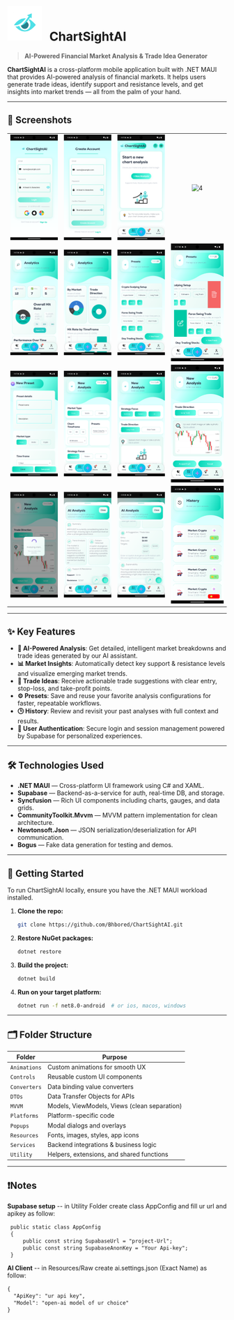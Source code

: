 
# <img src="https://github.com/Bhbored/ChartSightAI/blob/master/ChartSightAI/ScreenShots/logo.png" width="80" height="80" style="vertical-align:end; margin-right:10px;"> ChartSightAI
> **AI-Powered Financial Market Analysis & Trade Idea Generator**


**ChartSightAI** is a cross-platform mobile application built with .NET MAUI that provides AI-powered analysis of financial markets. It helps users generate trade ideas, identify support and resistance levels, and get insights into market trends — all from the palm of your hand.

---
## 📸 Screenshots

|                                                                                                                    |                                                                                                                    |                                                                                                                    |                                                                                                                    |
| :----------------------------------------------------------------------------------------------------------------: | :----------------------------------------------------------------------------------------------------------------: | :----------------------------------------------------------------------------------------------------------------: | :----------------------------------------------------------------------------------------------------------------: |
| ![1](https://github.com/Bhbored/ChartSightAI/blob/master/ChartSightAI/ScreenShots/Screenshot_1761576368.png) | ![2](https://github.com/Bhbored/ChartSightAI/blob/master/ChartSightAI/ScreenShots/Screenshot_1761576419.png) | ![3](https://github.com/Bhbored/ChartSightAI/blob/master/ChartSightAI/ScreenShots/Screenshot_1761576430.png) | ![4](https://github.com/Bhbored/ChartSightAI/blob/master/ChartSightAI/ScreenShots/Screenshot_1761543705.png) |
| ![5](https://github.com/Bhbored/ChartSightAI/blob/master/ChartSightAI/ScreenShots/Screenshot_1761576437.png) | ![6](https://github.com/Bhbored/ChartSightAI/blob/master/ChartSightAI/ScreenShots/Screenshot_1761576447.png) | ![7](https://github.com/Bhbored/ChartSightAI/blob/master/ChartSightAI/ScreenShots/Screenshot_1761576457.png) | ![8](https://github.com/Bhbored/ChartSightAI/blob/master/ChartSightAI/ScreenShots/Screenshot_1761576460.png) |
| ![9](https://github.com/Bhbored/ChartSightAI/blob/master/ChartSightAI/ScreenShots/Screenshot_1761576475.png) | ![10](https://github.com/Bhbored/ChartSightAI/blob/master/ChartSightAI/ScreenShots/Screenshot_1761576506.png) | ![11](https://github.com/Bhbored/ChartSightAI/blob/master/ChartSightAI/ScreenShots/Screenshot_1761576520.png) | ![12](https://github.com/Bhbored/ChartSightAI/blob/master/ChartSightAI/ScreenShots/Screenshot_1761576531.png) |
| ![13](https://github.com/Bhbored/ChartSightAI/blob/master/ChartSightAI/ScreenShots/Screenshot_1761576534.png) | ![14](https://github.com/Bhbored/ChartSightAI/blob/master/ChartSightAI/ScreenShots/Screenshot_1761576567.png) | ![15](https://github.com/Bhbored/ChartSightAI/blob/master/ChartSightAI/ScreenShots/Screenshot_1761576573.png) | ![16](https://github.com/Bhbored/ChartSightAI/blob/master/ChartSightAI/ScreenShots/Screenshot_1761576587.png) |![17](https://github.com/Bhbored/ChartSightAI/blob/master/ChartSightAI/ScreenShots/Screenshot_1761576591.png) |![18](https://github.com/Bhbored/ChartSightAI/blob/master/ChartSightAI/ScreenShots/Screenshot_1761576599.png) |![19](https://github.com/Bhbored/ChartSightAI/blob/master/ChartSightAI/ScreenShots/Screenshot_1761576609.png) |![20](https://github.com/Bhbored/ChartSightAI/blob/master/ChartSightAI/ScreenShots/Screenshot_1761576625.png) |![21](https://github.com/Bhbored/ChartSightAI/blob/master/ChartSightAI/ScreenShots/Screenshot_1761576630.png) |![22](https://github.com/Bhbored/ChartSightAI/blob/master/ChartSightAI/ScreenShots/Screenshot_1761576635.png) |![23](https://github.com/Bhbored/ChartSightAI/blob/master/ChartSightAI/ScreenShots/Screenshot_1761576638.png) |

---
## ✨ Key Features

- **🤖 AI-Powered Analysis**: Get detailed, intelligent market breakdowns and trade ideas generated by our AI assistant.
- **📊 Market Insights**: Automatically detect key support & resistance levels and visualize emerging market trends.
- **🎯 Trade Ideas**: Receive actionable trade suggestions with clear entry, stop-loss, and take-profit points.
- **⚙️ Presets**: Save and reuse your favorite analysis configurations for faster, repeatable workflows.
- **🕒 History**: Review and revisit your past analyses with full context and results.
- **🔐 User Authentication**: Secure login and session management powered by Supabase for personalized experiences.

---

## 🛠️ Technologies Used

- **.NET MAUI** — Cross-platform UI framework using C# and XAML.
- **Supabase** — Backend-as-a-service for auth, real-time DB, and storage.
- **Syncfusion** — Rich UI components including charts, gauges, and data grids.
- **CommunityToolkit.Mvvm** — MVVM pattern implementation for clean architecture.
- **Newtonsoft.Json** — JSON serialization/deserialization for API communication.
- **Bogus** — Fake data generation for testing and demos.

---

## 🚀 Getting Started

To run ChartSightAI locally, ensure you have the .NET MAUI workload installed.

1. **Clone the repo:**
   ```bash
   git clone https://github.com/Bhbored/ChartSightAI.git
   ```

2. **Restore NuGet packages:**
   ```bash
   dotnet restore
   ```

3. **Build the project:**
   ```bash
   dotnet build
   ```

4. **Run on your target platform:**
   ```bash
   dotnet run -f net8.0-android  # or ios, macos, windows
   ```

---


## 🗂️ Folder Structure

| Folder          | Purpose                                     |
|-----------------|---------------------------------------------|
| `Animations`    | Custom animations for smooth UX             |
| `Controls`      | Reusable custom UI components               |
| `Converters`    | Data binding value converters               |
| `DTOs`          | Data Transfer Objects for APIs              |
| `MVVM`          | Models, ViewModels, Views (clean separation)|
| `Platforms`     | Platform-specific code                      |
| `Popups`        | Modal dialogs and overlays                  |
| `Resources`     | Fonts, images, styles, app icons            |
| `Services`      | Backend integrations & business logic       |
| `Utility`       | Helpers, extensions, and shared functions   |

---
## ❗Notes
**Supabase setup** -- in Utility Folder create class AppConfig and fill ur url and apikey as follow:
```
 public static class AppConfig
 {
     public const string SupabaseUrl = "project-Url";
     public const string SupabaseAnonKey = "Your Api-key";
 }
```
**AI Client** -- in Resources/Raw create ai.settings.json (Exact Name) as follow:
```
{
  "ApiKey": "ur api key",
  "Model": "open-ai model of ur choice"
}
```

